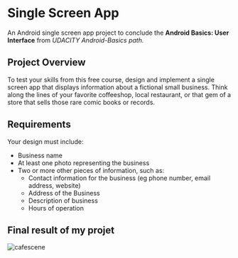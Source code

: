 # Single Screen App
An Android single screen app project to conclude the __Android Basics: User Interface__ from *UDACITY Android-Basics path.*

## Project Overview ##
To test your skills from this free course, design and implement a single screen app that displays information about a fictional small business. Think along the lines of your favorite coffeeshop, local restaurant, or that gem of a store that sells those rare comic books or records.

## Requirements ##
Your design must include:

* Business name
* At least one photo representing the business
* Two or more other pieces of information, such as:
  * Contact information for the business (eg phone number, email address, website)
  * Address of the Business
  * Description of business
  * Hours of operation
  
## Final result of my projet

![cafescene](https://user-images.githubusercontent.com/18213190/31318363-37e11310-ac51-11e7-87e3-be9fba2c5ca1.jpg)

